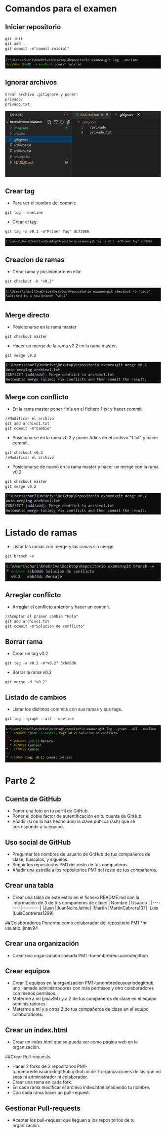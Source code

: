 # Comandos para el examen 

## Iniciar repositorio
```
git init
git add .
git commit -m"commit inicial"
```
![commit](imagenes/primercommit.png)


## Ignorar archivos
```
Crear archivo .gitignore y poner: 
privado/
privado.txt
```
![gitignore](imagenes/gitignore.png)

## Crear tag
* Para ver el nombre del commit:
```
git log --oneline
```
* Crear el tag:
```
git tag -a v0.1 -m"Primer Tag" dc72066
```
![Tag](imagenes/tag.png)


## Creacion de ramas
* Crear rama y posicionarte en ella:
```
git checkout -b "v0.2"
```
![Ramas](imagenes/creacion%20de%20ramas.png)


## Merge directo
* Posicionarse en la rama master
```
git checkout master
```
* Hacer un merge de la rama v0.2 en la rama master. 
```
git merge v0.2
```
![Merge Directo](imagenes/conflicto.png)

## Merge con conflicto 
* En la rama master poner Hola en el fichero 1.txt y hacer commit. 
```
//Modificar el archivo
git add archivo1.txt
git commit -m"Cambio"
```
* Posicionarse en la rama v0.2 y poner Adios en el archivo "1.txt" y hacer commit. 
```
git checkout v0.2
//Modificar el archivo
```
* Posicionarse de nuevo en la rama master y hacer un merge con la rama v0.2
``` 
git checkout master
git merge v0.2
```
![Conflicto](imagenes/conflicto.png)


# Listado de ramas 
* Listar las ramas con merge y las ramas sin merge.
```
git branch -v
```
![Listado de ramas](imagenes/listado%20de%20ramas.png)

## Arreglar conflicto 
* Arreglar el conflicto anterior y hacer un commit. 
```
//Aceptar el primer cambio "Hola"
git add archivo1.txt
git commit -m"Solucion de conflicto" 
```
## Borrar rama 
* Crear un tag v0.2 
```
git tag -a v0.2 -m"v0.2" 3cbd0d6
```
* Borrar la rama v0.2 
```
git merge -d "v0.2"
```

## Listado de cambios 
* Listar los distintos commits con sus ramas y sus tags.
```
git log --graph --all --oneline
```
![Listado de imagenes](imagenes/listado%20de%20cambios.png)

# Parte 2 

## Cuenta de GitHub 
* Poner una foto en tu perfil de GitHub. 
* Poner el doble factor de autentificación en tu cuenta de GitHub. 
* Añadir (si no lo has hecho aun) la clave pública (ssh) que se corresponde a tu equipo. 
 
## Uso social de GitHub 
* Preguntar los nombres de usuario de GitHub de tus compañeros de clase, búscalos, y síguelos. 
* Seguir los repositorios PM1 del resto de tus compañeros. 
* Añadir una estrella a los repositorios PM1 del resto de tus compañeros. 
 
## Crear una tabla 
* Crear una tabla de este estilo en el fichero README.md con la información de 3 de tus compañeros de clase: 
| Nombre | Usuario |
|--------|---------|
|Juan    |JuanNeiraJaime|
|Martin  |MartinCabrera137|
|Luis    |LuisContreras1299|

##Colaboradores 
Ponerme como colaborador del repositorio PM1 *mi usuario: jmav94 
 

## Crear una organización 
* Crear una organización llamada PM1 -tunombredeusuariodegithub 
## Crear equipos 
* Crear 2 equipos en la organización PM1-tunombredeusuariodegithub, uno llamado administradores con más permisos y otro colaboradores con menos permisos. 
* Meterme a mí (jmav94) y a 2 de tus compañeros de clase en el equipo administradores. 
* Meterme a mí y a otros 2 de tus compañeros de clase en el equipo colaboradores. 

## Crear un index.html 
* Crear un index.html que se pueda ver como página web en la organización. 

##Crear Pull-requests 
* Hacer 2 forks de 2 repositorios PM1-tunombredeusuariodegithub.github.io de 2 organizaciones de las que no seas ni administrador ni colaborador. 
* Crear una rama en cada fork. 
* En cada rama modificar el archivo index.html añadiendo tu nombre. 
* Con cada rama hacer un pull-request. 
 

## Gestionar Pull-requests 
* Aceptar los pull-request que lleguen a los repositorios de tu organización. 
